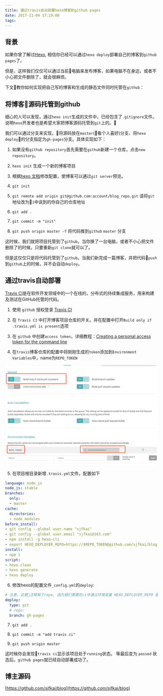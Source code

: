 ```yaml
---
title: 通过travis自动部署hexo博客到github pages
date: 2017-11-04 17:19:00
tags:
---
```


## 背景

如果你曾了解过[Hexo](https://hexo.io/zh-cn/), 相信你已经可以通过`hexo deploy`部署自己的博客到`github pages`了。

但是，这样我们仅仅可以通过当前电脑来发布博客，如果电脑不在身边，或者不小心把文件删除了，就会很麻烦。

下文教你如何实现把自己写的博客和生成的静态文件同时托管在`github`：

## 将博客源码托管到github

细心的人可以发现，通过`hexo init`生成的文件中，已经包含了`.gitignore`文件。说明`hexo`开发者也是希望大家把博客源码托管到`git`上的。

我们可以通过分支来实现，将源码放在`master`(看个人喜好)分支、将`hexo deploy`的分支指定为`gh-pages`分支。具体实现如下：

1. 如果没有`github repository`首先需要在`github`新建一个仓库，点击`new repository`。

2. `hexo init` 生成一个新的博客项目

3. 根据[hexo 文档](https://hexo.io/zh-cn/docs/configuration.html)修改配置，使博客可以通过`git server`预览。

4. `git init` 

5. `git remote add origin git@github.com:account/blog_repo.git` 请将`git`地址改为`1`中说到的你自己的仓库地址

6. `git add .`

7. `git commit -m "init"`

8. `git push origin master -f` 将代码推到`github` `master` 分支


这时候，我们就把项目托管到了`github`，当你换了一台电脑，或者不小心把文件删除了的时候，只要重新`git clone`就可以了。

但是这仅仅只是将代码托管到了`github`。当我们新完成一篇博客，并把代码`push`到`github`上的时候，并不会自动`deploy`。

## 通过travis自动部署

[Travis CI](https://travis-ci.org/)是在软件开发领域中的一个在线的，分布式的持续集成服务，用来构建及测试在GitHub托管的代码。

1. 使用 `github` 授权登录 [Travis CI](https://travis-ci.org/)

2. 在 `Travis CI` 中打开博客项目仓库的开关。并在配置中打开`Build only if .travis.yml is present`选项

3. 在 `github` 中创建`access token`，详细教程：[Creating a personal access token for the command line](https://help.github.com/articles/creating-a-personal-access-token-for-the-command-line/)

4. 在`travis`博客仓库的配置中将刚刚生成的`token`添加到`Environment Variables`中，name为`REPO_TOKEN`

![travis_setting](/images/travis_setting.png)

5. 在项目根目录新增`.travis.yml`文件。配置如下

```yml
language: node_js
node_js: stable
branches:
  only:
  - master
cache:
  directories:
  - node_modules
before_install:
- git config --global user.name "sjfkai"
- git config --global user.email "sjfkai@163.com"
- npm install -g hexo-cli
- export HEXO_DEPLOYER_REPO=https://$REPO_TOKEN@github.com/sjfkai/blog.git
install:
- npm i
script:
- hexo clean
- hexo generate
- hexo deploy
```

6. 修改hexo的配置文件`_config.yml`的`deploy`:

```yml
# 注意，这里注释掉了repo, 因为我们需要在ci中通过环境变量 HEXO_DEPLOYER_REPO 配置
deploy:
  type: git
  # repo:
  branch: gh-pages
```

7. `git add .`

8. `git commit -m "add travis ci"`

9. `git push origin master`

这时候你会发现`travis ci`显示该项目处于`running`状态。 等最后变为 `passed` 状态后。`github pages`就已经自动部署成功了。

## 博主源码

[https://github.com/sjfkai/blog](https://github.com/sjfkai/blog)

